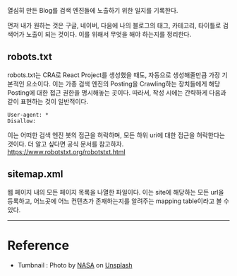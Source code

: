 열심히 만든 Blog를 검색 엔진들에 노출하기 위한 일지를 기록한다.

먼저 내가 원하는 것은 구글, 네이버, 다음에 나의 블로그의 태그, 카테고리, 타이틀로 검색어가 노출이 되는 것이다.
이를 위해서 무엇을 해야 하는지를 정리한다.

## robots.txt
robots.txt는 CRA로 React Project를 생성했을 때도, 자동으로 생성해줄만큼 가장 기본적인 요소이다. 이는 가종 검색 엔진의 Posting을 Crawling하는 장치들에게 해당 Posting에 대한 접근 권한을 명시해놓는 곳이다. 따라서, 작성 시에는 간략하게 다음과 같이 표현하는 것이 일반적이다.
```text
User-agent: *
Disallow:
``` 
이는 어떠한 검색 엔진 봇의 접근을 허락하며, 모든 하위 uri에 대한 접근을 허락한다는 것이다.
더 알고 싶다면 공식 문서를 참고하자. https://www.robotstxt.org/robotstxt.html

## sitemap.xml
웹 페이지 내의 모든 페이지 목록을 나열한 파일이다. 이는 site에 해당하는 모든 url을 등록하고, 어느곳에 어느 컨텐츠가 존재하는지를 알려주는 mapping table이라고 볼 수 있다.


---
# Reference

- Tumbnail : Photo by [NASA](https://unsplash.com/@nasa?utm_source=unsplash&utm_medium=referral&utm_content=creditCopyText) on [Unsplash](https://unsplash.com/s/photos/website?utm_source=unsplash&utm_medium=referral&utm_content=creditCopyText)
  